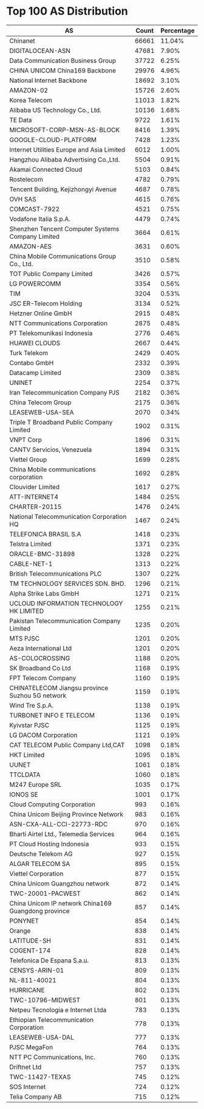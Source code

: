 # Top 100 AS Distribution
| AS | Count | Percentage |
|----|----|----|
| Chinanet | 66661 | 11.04% |
| DIGITALOCEAN-ASN | 47681 | 7.90% |
| Data Communication Business Group | 37722 | 6.25% |
| CHINA UNICOM China169 Backbone | 29976 | 4.96% |
| National Internet Backbone | 18692 | 3.10% |
| AMAZON-02 | 15726 | 2.60% |
| Korea Telecom | 11013 | 1.82% |
| Alibaba US Technology Co., Ltd. | 10136 | 1.68% |
| TE Data | 9722 | 1.61% |
| MICROSOFT-CORP-MSN-AS-BLOCK | 8416 | 1.39% |
| GOOGLE-CLOUD-PLATFORM | 7428 | 1.23% |
| Internet Utilities Europe and Asia Limited | 6012 | 1.00% |
| Hangzhou Alibaba Advertising Co.,Ltd. | 5504 | 0.91% |
| Akamai Connected Cloud | 5103 | 0.84% |
| Rostelecom | 4782 | 0.79% |
| Tencent Building, Kejizhongyi Avenue | 4687 | 0.78% |
| OVH SAS | 4615 | 0.76% |
| COMCAST-7922 | 4521 | 0.75% |
| Vodafone Italia S.p.A. | 4479 | 0.74% |
| Shenzhen Tencent Computer Systems Company Limited | 3664 | 0.61% |
| AMAZON-AES | 3631 | 0.60% |
| China Mobile Communications Group Co., Ltd. | 3510 | 0.58% |
| TOT Public Company Limited | 3426 | 0.57% |
| LG POWERCOMM | 3354 | 0.56% |
| TIM | 3204 | 0.53% |
| JSC ER-Telecom Holding | 3134 | 0.52% |
| Hetzner Online GmbH | 2915 | 0.48% |
| NTT Communications Corporation | 2875 | 0.48% |
| PT Telekomunikasi Indonesia | 2776 | 0.46% |
| HUAWEI CLOUDS | 2667 | 0.44% |
| Turk Telekom | 2429 | 0.40% |
| Contabo GmbH | 2332 | 0.39% |
| Datacamp Limited | 2309 | 0.38% |
| UNINET | 2254 | 0.37% |
| Iran Telecommunication Company PJS | 2182 | 0.36% |
| China Telecom Group | 2175 | 0.36% |
| LEASEWEB-USA-SEA | 2070 | 0.34% |
| Triple T Broadband Public Company Limited | 1902 | 0.31% |
| VNPT Corp | 1896 | 0.31% |
| CANTV Servicios, Venezuela | 1894 | 0.31% |
| Viettel Group | 1699 | 0.28% |
| China Mobile communications corporation | 1692 | 0.28% |
| Clouvider Limited | 1617 | 0.27% |
| ATT-INTERNET4 | 1484 | 0.25% |
| CHARTER-20115 | 1476 | 0.24% |
| National Telecommunication Corporation HQ | 1467 | 0.24% |
| TELEFONICA BRASIL S.A | 1418 | 0.23% |
| Telstra Limited | 1371 | 0.23% |
| ORACLE-BMC-31898 | 1328 | 0.22% |
| CABLE-NET-1 | 1313 | 0.22% |
| British Telecommunications PLC | 1307 | 0.22% |
| TM TECHNOLOGY SERVICES SDN. BHD. | 1296 | 0.21% |
| Alpha Strike Labs GmbH | 1271 | 0.21% |
| UCLOUD INFORMATION TECHNOLOGY HK LIMITED | 1255 | 0.21% |
| Pakistan Telecommunication Company Limited | 1235 | 0.20% |
| MTS PJSC | 1201 | 0.20% |
| Aeza International Ltd | 1201 | 0.20% |
| AS-COLOCROSSING | 1188 | 0.20% |
| SK Broadband Co Ltd | 1168 | 0.19% |
| FPT Telecom Company | 1160 | 0.19% |
| CHINATELECOM Jiangsu province Suzhou 5G network | 1159 | 0.19% |
| Wind Tre S.p.A. | 1138 | 0.19% |
| TURBONET INFO E TELECOM | 1136 | 0.19% |
| Kyivstar PJSC | 1125 | 0.19% |
| LG DACOM Corporation | 1121 | 0.19% |
| CAT TELECOM Public Company Ltd,CAT | 1098 | 0.18% |
| HKT Limited | 1095 | 0.18% |
| UUNET | 1061 | 0.18% |
| TTCLDATA | 1060 | 0.18% |
| M247 Europe SRL | 1035 | 0.17% |
| IONOS SE | 1001 | 0.17% |
| Cloud Computing Corporation | 993 | 0.16% |
| China Unicom Beijing Province Network | 983 | 0.16% |
| ASN-CXA-ALL-CCI-22773-RDC | 970 | 0.16% |
| Bharti Airtel Ltd., Telemedia Services | 964 | 0.16% |
| PT Cloud Hosting Indonesia | 933 | 0.15% |
| Deutsche Telekom AG | 927 | 0.15% |
| ALGAR TELECOM SA | 895 | 0.15% |
| Viettel Corporation | 877 | 0.15% |
| China Unicom Guangzhou network | 872 | 0.14% |
| TWC-20001-PACWEST | 862 | 0.14% |
| China Unicom IP network China169 Guangdong province | 857 | 0.14% |
| PONYNET | 854 | 0.14% |
| Orange | 838 | 0.14% |
| LATITUDE-SH | 831 | 0.14% |
| COGENT-174 | 828 | 0.14% |
| Telefonica De Espana S.a.u. | 813 | 0.13% |
| CENSYS-ARIN-01 | 809 | 0.13% |
| NL-811-40021 | 804 | 0.13% |
| HURRICANE | 802 | 0.13% |
| TWC-10796-MIDWEST | 801 | 0.13% |
| Netpeu Tecnologia e Internet Ltda | 783 | 0.13% |
| Ethiopian Telecommunication Corporation | 778 | 0.13% |
| LEASEWEB-USA-DAL | 777 | 0.13% |
| PJSC MegaFon | 764 | 0.13% |
| NTT PC Communications, Inc. | 760 | 0.13% |
| Driftnet Ltd | 757 | 0.13% |
| TWC-11427-TEXAS | 745 | 0.12% |
| SOS Internet | 724 | 0.12% |
| Telia Company AB | 715 | 0.12% |
